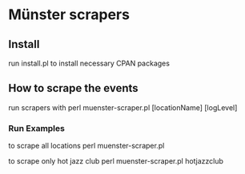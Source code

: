 
# Münster scrapers

## Install

run install.pl to install necessary CPAN packages


## How to scrape the events

run scrapers with 
 perl muenster-scraper.pl [locationName] [logLevel]

### Run Examples

to scrape all locations
 perl muenster-scraper.pl 

to scrape only hot jazz club
 perl muenster-scraper.pl hotjazzclub
